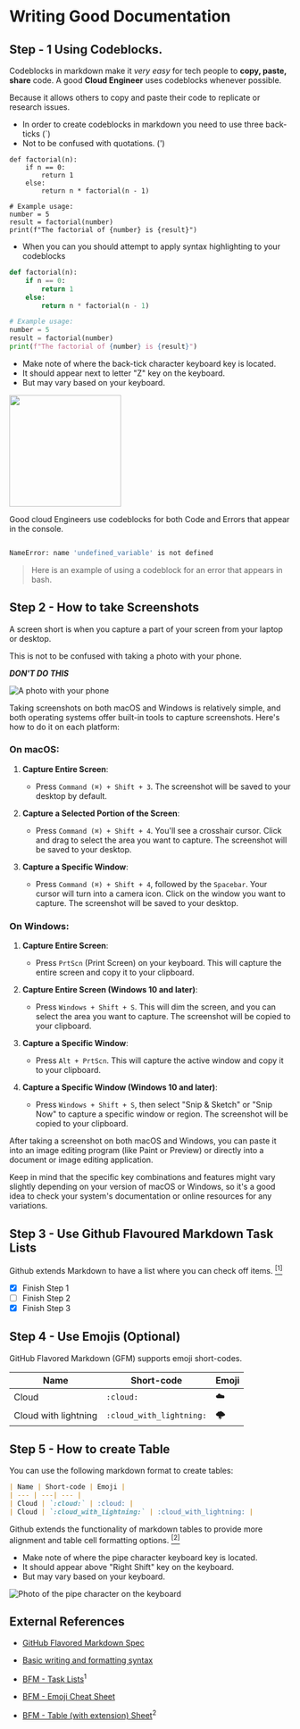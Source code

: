 # Writing Good Documentation

## Step - 1 Using Codeblocks.

Codeblocks in markdown make it *very easy* for tech people to **copy, paste, share** code.
A good __Cloud Engineer__ uses codeblocks whenever possible.

Because it allows others to copy and paste their code to replicate or research issues. 

- In order to create codeblocks in markdown you need to use three back-ticks (`)
- Not to be confused with quotations. (')

```
def factorial(n):
    if n == 0:
        return 1
    else:
        return n * factorial(n - 1)

# Example usage:
number = 5
result = factorial(number)
print(f"The factorial of {number} is {result}")

```

- When you can you should attempt to apply syntax highlighting to your codeblocks 

```python
def factorial(n):
    if n == 0:
        return 1
    else:
        return n * factorial(n - 1)

# Example usage:
number = 5
result = factorial(number)
print(f"The factorial of {number} is {result}")

```

- Make note of where the back-tick character keyboard key is located.
- It should appear next to letter "Z" key on the keyboard.
- But may vary based on your keyboard.

<img width="200px" src="/assets/keyboard-backtick.jpg" />

Good cloud Engineers use codeblocks for both Code and Errors that appear in the console.

```bash

NameError: name 'undefined_variable' is not defined 

```
> Here is an example of using a codeblock for an error that appears in bash.

## Step 2 - How to take Screenshots

A screen short is when you capture a part of your screen from your laptop or desktop.

This is not to be confused with taking a photo with your phone.

***DON'T DO THIS***

![A photo with your phone ](assets/phone-photo.jpg)

Taking screenshots on both macOS and Windows is relatively simple, and both operating systems offer built-in tools to capture screenshots. Here's how to do it on each platform:

### On macOS:

1. **Capture Entire Screen**:
   - Press `Command (⌘) + Shift + 3`. The screenshot will be saved to your desktop by default.

2. **Capture a Selected Portion of the Screen**:
   - Press `Command (⌘) + Shift + 4`. You'll see a crosshair cursor. Click and drag to select the area you want to capture. The screenshot will be saved to your desktop.

3. **Capture a Specific Window**:
   - Press `Command (⌘) + Shift + 4`, followed by the `Spacebar`. Your cursor will turn into a camera icon. Click on the window you want to capture. The screenshot will be saved to your desktop.

### On Windows:

1. **Capture Entire Screen**:
   - Press `PrtScn` (Print Screen) on your keyboard. This will capture the entire screen and copy it to your clipboard.

2. **Capture Entire Screen (Windows 10 and later)**:
   - Press `Windows + Shift + S`. This will dim the screen, and you can select the area you want to capture. The screenshot will be copied to your clipboard.

3. **Capture a Specific Window**:
   - Press `Alt + PrtScn`. This will capture the active window and copy it to your clipboard.

4. **Capture a Specific Window (Windows 10 and later)**:
   - Press `Windows + Shift + S`, then select "Snip & Sketch" or "Snip Now" to capture a specific window or region. The screenshot will be copied to your clipboard.

After taking a screenshot on both macOS and Windows, you can paste it into an image editing program (like Paint or Preview) or directly into a document or image editing application.

Keep in mind that the specific key combinations and features might vary slightly depending on your version of macOS or Windows, so it's a good idea to check your system's documentation or online resources for any variations.

## Step 3 - Use Github Flavoured Markdown Task Lists

Github extends Markdown to have a list where you can check off items. [<sup>[1]</sup>](#external-references)

- [x] Finish Step 1
- [ ] Finish Step 2
- [x] Finish Step 3

## Step 4 - Use Emojis (Optional)

GitHub Flavored Markdown (GFM) supports emoji short-codes.

| Name | Short-code | Emoji |
| --- | ---| --- |
| Cloud | `:cloud:` | :cloud: |
| Cloud with lightning | `:cloud_with_lightning:` | :cloud_with_lightning: |

## Step 5 - How to create Table

You can use the following markdown format to create tables:

```md
| Name | Short-code | Emoji |
| --- | ---| --- |
| Cloud | `:cloud:` | :cloud: |
| Cloud | `:cloud_with_lightning:` | :cloud_with_lightning: |
```
 
Github extends the functionality of markdown tables to provide more alignment and table cell formatting options. [<sup>[2]</sup>](#external-references)

- Make note of where the pipe character keyboard key is located.
- It should appear above "Right Shift" key on the keyboard.
- But may vary based on your keyboard.

![Photo of the pipe character on the keyboard](assets/key-pipe.jpg)

## External References

- [GitHub Flavored Markdown Spec](https://github.github.com/gfm/)

- [Basic writing and formatting syntax](https://docs.github.com/en/get-started/writing-on-github/getting-started-with-writing-and-formatting-on-github/basic-writing-and-formatting-syntax)

- [BFM - Task Lists](https://docs.github.com/en/get-started/writing-on-github/getting-started-with-writing-and-formatting-on-github/basic-writing-and-formatting-syntax#task-lists)<sup>1</sup>

- [BFM - Emoji Cheat Sheet](https://github.com/ikatyang/emoji-cheat-sheet/)

- [BFM - Table (with extension) Sheet](https://github.github.com/gfm/#tables-extension-)<sup>2</sup>

